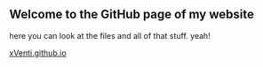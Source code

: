 ## Welcome to the GitHub page of my website

here you can look at the files and all of that stuff. yeah!

[xVenti.github.io](index.html)
